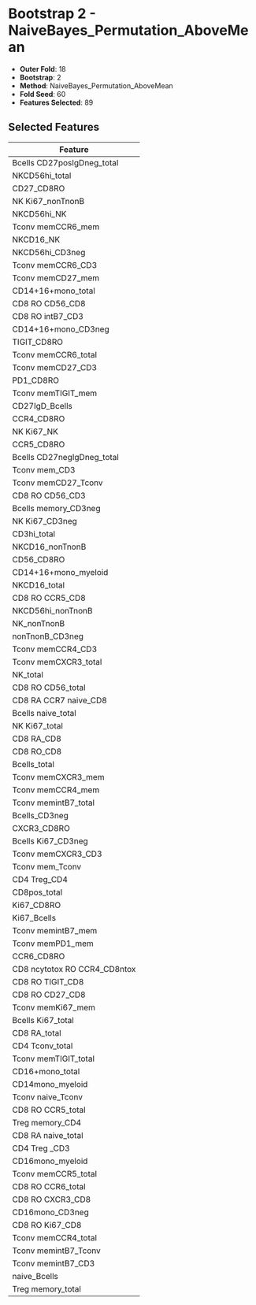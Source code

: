 # Bootstrap 2 - NaiveBayes_Permutation_AboveMean

- **Outer Fold**: 18
- **Bootstrap**: 2
- **Method**: NaiveBayes_Permutation_AboveMean
- **Fold Seed**: 60
- **Features Selected**: 89

## Selected Features

| Feature |
|---------|
| Bcells CD27posIgDneg_total |
| NKCD56hi_total |
| CD27_CD8RO |
| NK Ki67_nonTnonB |
| NKCD56hi_NK |
| Tconv memCCR6_mem |
| NKCD16_NK |
| NKCD56hi_CD3neg |
| Tconv memCCR6_CD3 |
| Tconv memCD27_mem |
| CD14+16+mono_total |
| CD8 RO CD56_CD8 |
| CD8 RO intB7_CD3 |
| CD14+16+mono_CD3neg |
| TIGIT_CD8RO |
| Tconv memCCR6_total |
| Tconv memCD27_CD3 |
| PD1_CD8RO |
| Tconv memTIGIT_mem |
| CD27IgD_Bcells |
| CCR4_CD8RO |
| NK Ki67_NK |
| CCR5_CD8RO |
| Bcells CD27negIgDneg_total |
| Tconv mem_CD3 |
| Tconv memCD27_Tconv |
| CD8 RO CD56_CD3 |
| Bcells memory_CD3neg |
| NK Ki67_CD3neg |
| CD3hi_total |
| NKCD16_nonTnonB |
| CD56_CD8RO |
| CD14+16+mono_myeloid |
| NKCD16_total |
| CD8 RO CCR5_CD8 |
| NKCD56hi_nonTnonB |
| NK_nonTnonB |
| nonTnonB_CD3neg |
| Tconv memCCR4_CD3 |
| Tconv memCXCR3_total |
| NK_total |
| CD8 RO CD56_total |
| CD8 RA CCR7 naive_CD8 |
| Bcells naive_total |
| NK Ki67_total |
| CD8 RA_CD8 |
| CD8 RO_CD8 |
| Bcells_total |
| Tconv memCXCR3_mem |
| Tconv memCCR4_mem |
| Tconv memintB7_total |
| Bcells_CD3neg |
| CXCR3_CD8RO |
| Bcells Ki67_CD3neg |
| Tconv memCXCR3_CD3 |
| Tconv mem_Tconv |
| CD4 Treg_CD4 |
| CD8pos_total |
| Ki67_CD8RO |
| Ki67_Bcells |
| Tconv memintB7_mem |
| Tconv memPD1_mem |
| CCR6_CD8RO |
| CD8 ncytotox RO CCR4_CD8ntox |
| CD8 RO TIGIT_CD8 |
| CD8 RO CD27_CD8 |
| Tconv memKi67_mem |
| Bcells Ki67_total |
| CD8 RA_total |
| CD4 Tconv_total |
| Tconv memTIGIT_total |
| CD16+mono_total |
| CD14mono_myeloid |
| Tconv naive_Tconv |
| CD8 RO CCR5_total |
| Treg memory_CD4 |
| CD8 RA naive_total |
| CD4 Treg _CD3 |
| CD16mono_myeloid |
| Tconv memCCR5_total |
| CD8 RO CCR6_total |
| CD8 RO CXCR3_CD8 |
| CD16mono_CD3neg |
| CD8 RO Ki67_CD8 |
| Tconv memCCR4_total |
| Tconv memintB7_Tconv |
| Tconv memintB7_CD3 |
| naive_Bcells |
| Treg memory_total |
